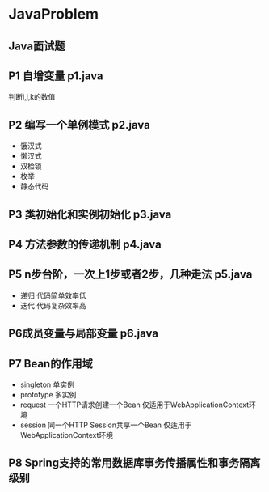 # JavaProblem
## Java面试题
## P1 自增变量 p1.java
  判断i,j,k的数值
## P2 编写一个单例模式 p2.java
- 饿汉式
- 懒汉式
- 双检锁
- 枚举
- 静态代码

## P3 类初始化和实例初始化 p3.java
## P4 方法参数的传递机制 p4.java
## P5 n步台阶，一次上1步或者2步，几种走法 p5.java
- 递归 代码简单效率低
- 迭代 代码复杂效率高

## P6成员变量与局部变量 p6.java
## P7 Bean的作用域
- singleton 单实例
- prototype 多实例
- request 一个HTTP请求创建一个Bean 仅适用于WebApplicationContext环境
- session 同一个HTTP Session共享一个Bean 仅适用于WebApplicationContext环境

## P8 Spring支持的常用数据库事务传播属性和事务隔离级别
